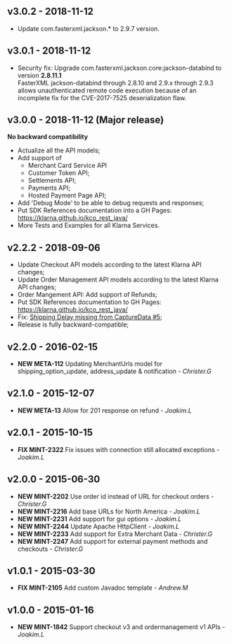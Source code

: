 ## v3.0.2 - 2018-11-12
- Update com.fasterxml.jackson.* to 2.9.7 version.

## v3.0.1 - 2018-11-12
- Security fix: Upgrade com.fasterxml.jackson.core:jackson-databind to version **2.8.11.1**  
  FasterXML jackson-databind through 2.8.10 and 2.9.x through 2.9.3 allows 
  unauthenticated remote code execution because of an incomplete fix for the CVE-2017-7525 deserialization flaw.

## v3.0.0 - 2018-11-12 (Major release)
**No backward compatibility**

- Actualize all the API models;
- Add support of 
    * Merchant Card Service API
    * Customer Token API;
    * Settlements API;
    * Payments API;
    * Hosted Payment Page API;
- Add 'Debug Mode' to be able to debug requests and responses;
- Put SDK References documentation into a GH Pages:
    https://klarna.github.io/kco_rest_java/
- More Tests and Examples for all Klarna Services. 

## v2.2.2 - 2018-09-06
- Update Checkout API models according to the latest Klarna API changes;
- Update Order Management API models according to the latest Klarna API changes;
- Order Mangement API: Add support of Refunds;
- Put SDK References documentation to GH Pages:
    https://klarna.github.io/kco_rest_java/
- Fix: [Shipping Delay missing from CaptureData #5](https://github.com/klarna/kco_rest_java/issues/5);
- Release is fully backward-compatible;

## v2.2.0 - 2016-02-15
- **NEW META-112** Updating MerchantUrls model for shipping_option_update, address_update & notification - *Christer.G*

## v2.1.0 - 2015-12-07
- **NEW META-13** Allow for 201 response on refund - *Joakim.L*

## v2.0.1 - 2015-10-15
- **FIX MINT-2322** Fix issues with connection still allocated exceptions - *Joakim.L*

## v2.0.0 - 2015-06-30
- **NEW MINT-2202** Use order id instead of URL for checkout orders - *Christer.G*
- **NEW MINT-2216** Add base URLs for North America - *Joakim.L*
- **NEW MINT-2231** Add support for gui options - *Joakim.L*
- **NEW MINT-2244** Update Apache HttpClient - *Joakim.L*
- **NEW MINT-2233** Add support for Extra Merchant Data - *Christer.G*
- **NEW MINT-2247** Add support for external payment methods and checkouts - *Christer.G*

## v1.0.1 - 2015-03-30
- **FIX MINT-2105** Add custom Javadoc template - *Andrew.M*

## v1.0.0 - 2015-01-16
- **NEW MINT-1842** Support checkout v3 and ordermanagement v1 APIs - *Joakim.L*
